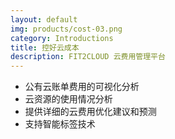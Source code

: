 ```yaml
---
layout: default
img: products/cost-03.png
category: Introductions
title: 控好云成本
description: FIT2CLOUD 云费用管理平台
---
```


 * 公有云账单费用的可视化分析
 * 云资源的使用情况分析
 * 提供详细的云费用优化建议和预测
 * 支持智能标签技术

